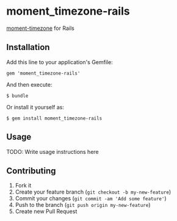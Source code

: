 # moment_timezone-rails

[moment-timezone](http://momentjs.com/timezone/) for Rails

## Installation

Add this line to your application's Gemfile:

    gem 'moment_timezone-rails'

And then execute:

    $ bundle

Or install it yourself as:

    $ gem install moment_timezone-rails

## Usage

TODO: Write usage instructions here

## Contributing

1. Fork it
2. Create your feature branch (`git checkout -b my-new-feature`)
3. Commit your changes (`git commit -am 'Add some feature'`)
4. Push to the branch (`git push origin my-new-feature`)
5. Create new Pull Request